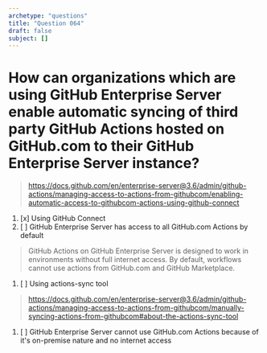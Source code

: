 ```yaml
---
archetype: "questions"
title: "Question 064"
draft: false
subject: []
---
```


# How can organizations which are using GitHub Enterprise Server enable automatic syncing of third party GitHub Actions hosted on GitHub.com to their GitHub Enterprise Server instance?
> https://docs.github.com/en/enterprise-server@3.6/admin/github-actions/managing-access-to-actions-from-githubcom/enabling-automatic-access-to-githubcom-actions-using-github-connect
1. [x] Using GitHub Connect
1. [ ] GitHub Enterprise Server has access to all GitHub.com Actions by default
> GitHub Actions on GitHub Enterprise Server is designed to work in environments without full internet access. By default, workflows cannot use actions from GitHub.com and GitHub Marketplace.
1. [ ] Using actions-sync tool
> https://docs.github.com/en/enterprise-server@3.6/admin/github-actions/managing-access-to-actions-from-githubcom/manually-syncing-actions-from-githubcom#about-the-actions-sync-tool
1. [ ] GitHub Enterprise Server cannot use GitHub.com Actions because of it's on-premise nature and no internet access

